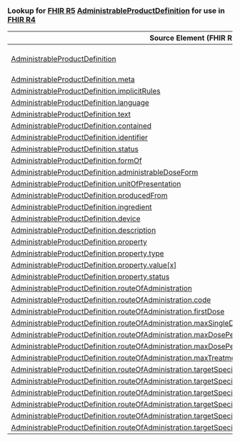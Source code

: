 ### Lookup for [FHIR R5](https://hl7.org/fhir/R5/) [AdministrableProductDefinition](https://hl7.org/fhir/R5/AdministrableProductDefinition.html) for use in [FHIR R4](https://hl7.org/fhir/R4/)

| Source Element (FHIR R5) | Usage | Target |
| -------------- | ----- | ------ |
| [AdministrableProductDefinition](https://hl7.org/fhir/R5/AdministrableProductDefinition.html#resource) | `UseExtension` | [http://hl7.org/fhir/5.0/StructureDefinition/extension-AdministrableProductDefinition](StructureDefinition-ext-R5-AdministrableProductDefinition.html) |
| [AdministrableProductDefinition.meta](https://hl7.org/fhir/R5/AdministrableProductDefinition.html#resource) | `UseBasicElement` | [Basic.meta](https://hl7.org/fhir/R4/Basic.html#resource) |
| [AdministrableProductDefinition.implicitRules](https://hl7.org/fhir/R5/AdministrableProductDefinition.html#resource) | `UseBasicElement` | [Basic.implicitRules](https://hl7.org/fhir/R4/Basic.html#resource) |
| [AdministrableProductDefinition.language](https://hl7.org/fhir/R5/AdministrableProductDefinition.html#resource) | `UseBasicElement` | [Basic.language](https://hl7.org/fhir/R4/Basic.html#resource) |
| [AdministrableProductDefinition.text](https://hl7.org/fhir/R5/AdministrableProductDefinition.html#resource) | `UseBasicElement` | [Basic.text](https://hl7.org/fhir/R4/Basic.html#resource) |
| [AdministrableProductDefinition.contained](https://hl7.org/fhir/R5/AdministrableProductDefinition.html#resource) | `UseBasicElement` | [Basic.contained](https://hl7.org/fhir/R4/Basic.html#resource) |
| [AdministrableProductDefinition.identifier](https://hl7.org/fhir/R5/AdministrableProductDefinition.html#resource) | `UseBasicElement` | [Basic.identifier](https://hl7.org/fhir/R4/Basic.html#resource) |
| [AdministrableProductDefinition.status](https://hl7.org/fhir/R5/AdministrableProductDefinition.html#resource) | `UseExtensionFromAncestor` | - |
| [AdministrableProductDefinition.formOf](https://hl7.org/fhir/R5/AdministrableProductDefinition.html#resource) | `UseExtensionFromAncestor` | - |
| [AdministrableProductDefinition.administrableDoseForm](https://hl7.org/fhir/R5/AdministrableProductDefinition.html#resource) | `UseExtensionFromAncestor` | - |
| [AdministrableProductDefinition.unitOfPresentation](https://hl7.org/fhir/R5/AdministrableProductDefinition.html#resource) | `UseExtensionFromAncestor` | - |
| [AdministrableProductDefinition.producedFrom](https://hl7.org/fhir/R5/AdministrableProductDefinition.html#resource) | `UseExtensionFromAncestor` | - |
| [AdministrableProductDefinition.ingredient](https://hl7.org/fhir/R5/AdministrableProductDefinition.html#resource) | `UseExtensionFromAncestor` | - |
| [AdministrableProductDefinition.device](https://hl7.org/fhir/R5/AdministrableProductDefinition.html#resource) | `UseExtensionFromAncestor` | - |
| [AdministrableProductDefinition.description](https://hl7.org/fhir/R5/AdministrableProductDefinition.html#resource) | `UseExtensionFromAncestor` | - |
| [AdministrableProductDefinition.property](https://hl7.org/fhir/R5/AdministrableProductDefinition.html#resource) | `UseExtensionFromAncestor` | - |
| [AdministrableProductDefinition.property.type](https://hl7.org/fhir/R5/AdministrableProductDefinition.html#resource) | `UseExtensionFromAncestor` | - |
| [AdministrableProductDefinition.property.value[x]](https://hl7.org/fhir/R5/AdministrableProductDefinition.html#resource) | `UseExtensionFromAncestor` | - |
| [AdministrableProductDefinition.property.status](https://hl7.org/fhir/R5/AdministrableProductDefinition.html#resource) | `UseExtensionFromAncestor` | - |
| [AdministrableProductDefinition.routeOfAdministration](https://hl7.org/fhir/R5/AdministrableProductDefinition.html#resource) | `UseExtensionFromAncestor` | - |
| [AdministrableProductDefinition.routeOfAdministration.code](https://hl7.org/fhir/R5/AdministrableProductDefinition.html#resource) | `UseExtensionFromAncestor` | - |
| [AdministrableProductDefinition.routeOfAdministration.firstDose](https://hl7.org/fhir/R5/AdministrableProductDefinition.html#resource) | `UseExtensionFromAncestor` | - |
| [AdministrableProductDefinition.routeOfAdministration.maxSingleDose](https://hl7.org/fhir/R5/AdministrableProductDefinition.html#resource) | `UseExtensionFromAncestor` | - |
| [AdministrableProductDefinition.routeOfAdministration.maxDosePerDay](https://hl7.org/fhir/R5/AdministrableProductDefinition.html#resource) | `UseExtensionFromAncestor` | - |
| [AdministrableProductDefinition.routeOfAdministration.maxDosePerTreatmentPeriod](https://hl7.org/fhir/R5/AdministrableProductDefinition.html#resource) | `UseExtensionFromAncestor` | - |
| [AdministrableProductDefinition.routeOfAdministration.maxTreatmentPeriod](https://hl7.org/fhir/R5/AdministrableProductDefinition.html#resource) | `UseExtensionFromAncestor` | - |
| [AdministrableProductDefinition.routeOfAdministration.targetSpecies](https://hl7.org/fhir/R5/AdministrableProductDefinition.html#resource) | `UseExtensionFromAncestor` | - |
| [AdministrableProductDefinition.routeOfAdministration.targetSpecies.code](https://hl7.org/fhir/R5/AdministrableProductDefinition.html#resource) | `UseExtensionFromAncestor` | - |
| [AdministrableProductDefinition.routeOfAdministration.targetSpecies.withdrawalPeriod](https://hl7.org/fhir/R5/AdministrableProductDefinition.html#resource) | `UseExtensionFromAncestor` | - |
| [AdministrableProductDefinition.routeOfAdministration.targetSpecies.withdrawalPeriod.tissue](https://hl7.org/fhir/R5/AdministrableProductDefinition.html#resource) | `UseExtensionFromAncestor` | - |
| [AdministrableProductDefinition.routeOfAdministration.targetSpecies.withdrawalPeriod.value](https://hl7.org/fhir/R5/AdministrableProductDefinition.html#resource) | `UseExtensionFromAncestor` | - |
| [AdministrableProductDefinition.routeOfAdministration.targetSpecies.withdrawalPeriod.supportingInformation](https://hl7.org/fhir/R5/AdministrableProductDefinition.html#resource) | `UseExtensionFromAncestor` | - |
